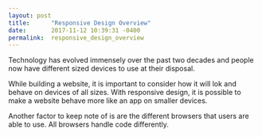 ```yaml
---
layout: post
title:      "Responsive Design Overview"
date:       2017-11-12 10:39:31 -0400
permalink:  responsive_design_overview
---
```


Technology has evolved immensely over the past two decades and people now have different sized devices to use at their disposal. 

While building a website, it is important to consider how it will lok and behave on devices of all sizes. With responsive design, it is possible to make a website behave more like an app on smaller devices.

Another factor to keep note of is are the different browsers that users are able to use. All browsers handle code differently.